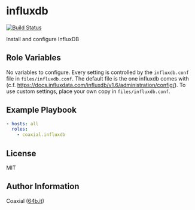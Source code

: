 influxdb
=========
  [![Build Status](https://travis-ci.org/coaxial/ansible-role-influxdb.svg?branch=master)](https://travis-ci.org/coaxial/ansible-role-influxdb)

Install and configure InfluxDB

Role Variables
--------------

No variables to configure. Every setting is controlled by the `influxdb.conf` file in `files/influxdb.conf`. The default file is the one influxdb comes with (c.f. https://docs.influxdata.com/influxdb/v1.6/administration/config/). To use custom settings, place your own copy in `files/influxdb.conf`.


Example Playbook
----------------

```yaml
- hosts: all
  roles:
    - coaxial.influxdb
```

License
-------

MIT

Author Information
------------------

Coaxial ([64b.it](https://64b.it))
